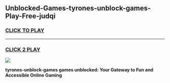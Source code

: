 
## Unblocked-Games-tyrones-unblock-games-Play-Free-judqi
<h3>
<a href="https://premium76.site?title=tyrones-unblock-games&ref=10A">CLICK TO PLAY</a></h3>
<hr>

<h3>
<a href="https://premium76.site?title=tyrones-unblock-games&ref=10A">CLICK 2 PLAY</a>
  
</h3>

<a href="https://premium76.site?title=tyrones-unblock-games&ref=10A"><img src="https://clearcache.store/games.png"></a>


**tyrones-unblock-games games unblocked: Your Gateway to Fun and Accessible Online Gaming**
